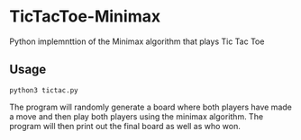 # TicTacToe-Minimax
Python implemnttion of the Minimax algorithm that plays Tic Tac Toe

## Usage
```
python3 tictac.py
```

The program will randomly generate a board where both players have made a move and then play both players using the minimax algorithm. The program will then print out the final board as well as who won.